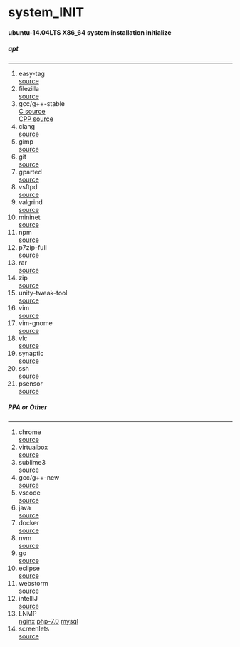 # system_INIT
#### ubuntu-14.04LTS X86_64 system installation initialize
##### apt
***
1. easy-tag  
  [source](https://launchpad.net/ubuntu/xenial/amd64/easytag)
2. filezilla  
  [source](https://launchpad.net/ubuntu/xenial/amd64/filezilla)
3. gcc/g++-stable  
  [C   source](https://launchpad.net/ubuntu/xenial/amd64/gcc)  
  [CPP source](https://launchpad.net/ubuntu/xenial/amd64/g++)
4. clang  
  [source](https://launchpad.net/ubuntu/xenial/amd64/clang)
5. gimp  
  [source](https://launchpad.net/ubuntu/xenial/amd64/gimp)
6. git  
  [source](https://launchpad.net/ubuntu/xenial/amd64/git)
7. gparted  
  [source](https://launchpad.net/ubuntu/xenial/amd64/gparted)
8. vsftpd  
  [source](https://launchpad.net/ubuntu/xenial/amd64/vsftpd)
9. valgrind  
  [source](https://launchpad.net/ubuntu/xenial/amd64/valgrind)
10. mininet  
  [source]()
11. npm  
  [source](https://launchpad.net/ubuntu/xenial/amd64/npm)
12. p7zip-full  
  [source](https://launchpad.net/ubuntu/xenial/amd64/p7zip)
13. rar  
  [source](https://launchpad.net/ubuntu/xenial/amd64/rar)
14. zip  
  [source](https://launchpad.net/ubuntu/xenial/amd64/zip)
15. unity-tweak-tool  
  [source](https://launchpad.net/ubuntu/xenial/amd64/unity-tweak-tool)
16. vim  
  [source](https://launchpad.net/ubuntu/xenial/amd64/vim)
17. vim-gnome  
  [source](https://launchpad.net/ubuntu/xenial/amd64/vim-gnome)
18. vlc  
  [source](https://launchpad.net/ubuntu/xenial/amd64/vlc)
19. synaptic  
  [source](https://launchpad.net/ubuntu/xenial/amd64/synaptic)
20. ssh  
  [source](https://launchpad.net/ubuntu/xenial/amd64/openssh-server)
21. psensor  
  [source](https://launchpad.net/ubuntu/xenial/amd64/psensor)

##### PPA or Other
***
1. chrome  
  [source](https://www.google.com.tw/chrome/browser/desktop/)
2. virtualbox  
  [source](https://www.virtualbox.org/wiki/Linux_Downloads)
3. sublime3  
  [source](https://launchpad.net/~webupd8team/+archive/ubuntu/sublime-text-3)
4. gcc/g++-new  
  [source](https://launchpad.net/~ubuntu-toolchain-r/+archive/ubuntu/test)
5. vscode  
  [source](https://code.visualstudio.com/Download)
6. java  
  [source](https://launchpad.net/~webupd8team/+archive/ubuntu/java)
7. docker  
  [source](https://get.docker.com/)
8. nvm  
  [source](https://github.com/creationix/nvm)	
9. go  
  [source](https://launchpad.net/~ubuntu-lxc/+archive/ubuntu/lxd-stable)
10. eclipse  
  [source](https://www.eclipse.org/downloads/eclipse-packages/)
11. webstorm  
  [source](https://www.jetbrains.com/webstorm/download)
12. intelliJ  
  [source](https://www.jetbrains.com/webstorm/download)
13. LNMP  
  [nginx](https://www.nginx.com/resources/wiki/start/topics/tutorials/install/)
  [php-7.0](http://php.net/downloads.php)
  [mysql](https://www.mysql.com/downloads/)
15. screenlets  
  [source](https://launchpad.net/~screenlets/+archive/ubuntu/ppa)
